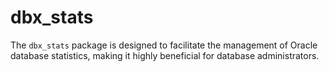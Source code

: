 # dbx_stats
The `dbx_stats` package is designed to facilitate the management of Oracle database statistics, making it highly beneficial for database administrators.
